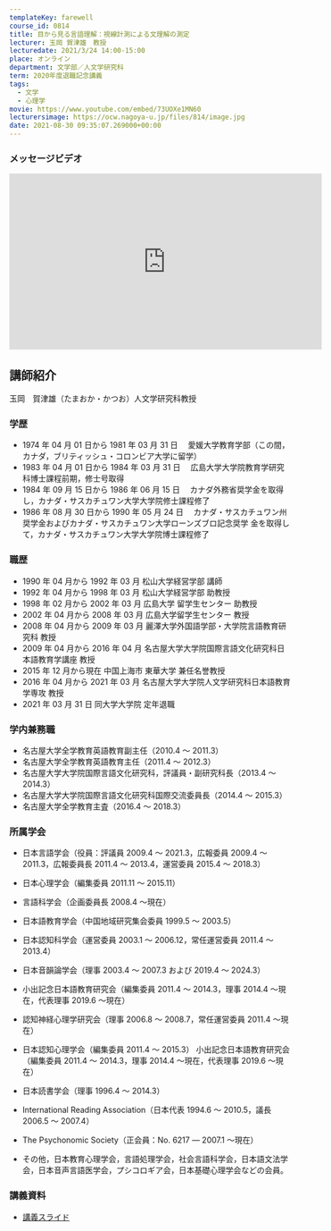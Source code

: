 ```yaml
---
templateKey: farewell
course_id: 0814
title: 目から見る言語理解：視線計測による文理解の測定
lecturer: 玉岡 賀津雄　教授
lecturedate: 2021/3/24 14:00-15:00
place: オンライン
department: 文学部／人文学研究科
term: 2020年度退職記念講義
tags:
  - 文学
  - 心理学
movie: https://www.youtube.com/embed/73UOXe1MN60
lecturersimage: https://ocw.nagoya-u.jp/files/814/image.jpg
date: 2021-08-30 09:35:07.269000+00:00
---
```


### メッセージビデオ

<iframe width="560" height="315" src="https://www.youtube.com/embed/-o-XHKD_2Fc" title="YouTube video player" frameborder="0" allow="accelerometer; autoplay; clipboard-write; encrypted-media; gyroscope; picture-in-picture" allowfullscreen></iframe>

## 講師紹介

玉岡　賀津雄（たまおか・かつお）人文学研究科教授

### 学歴

- 1974 年 04 月 01 日から 1981 年 03 月 31 日
  　愛媛大学教育学部（この間，カナダ，ブリティッシュ・コロンビア大学に留学）
- 1983 年 04 月 01 日から 1984 年 03 月 31 日
  　広島大学大学院教育学研究科博士課程前期，修士号取得
- 1984 年 09 月 15 日から 1986 年 06 月 15 日
  　カナダ外務省奨学金を取得し，カナダ・サスカチュワン大学大学院修士課程修了
- 1986 年 08 月 30 日から 1990 年 05 月 24 日
  　カナダ・サスカチュワン州奨学金およびカナダ・サスカチュワン大学ローンズブロ記念奨学
  金を取得して，カナダ・サスカチュワン大学大学院博士課程修了

### 職歴

- 1990 年 04 月から 1992 年 03 月 松山大学経営学部 講師
- 1992 年 04 月から 1998 年 03 月 松山大学経営学部 助教授
- 1998 年 02 月から 2002 年 03 月 広島大学 留学生センター 助教授
- 2002 年 04 月から 2008 年 03 月 広島大学留学生センター 教授
- 2008 年 04 月から 2009 年 03 月 麗澤大学外国語学部・大学院言語教育研究科 教授
- 2009 年 04 月から 2016 年 04 月 名古屋大学大学院国際言語文化研究科日本語教育学講座 教授
- 2015 年 12 月から現在 中国上海市 東華大学 兼任名誉教授
- 2016 年 04 月から 2021 年 03 月 名古屋大学大学院人文学研究科日本語教育学専攻 教授
- 2021 年 03 月 31 日 同大学大学院 定年退職

### 学内兼務職

- 名古屋大学全学教育英語教育副主任（2010.4 ～ 2011.3）
- 名古屋大学全学教育英語教育主任（2011.4 ～ 2012.3）
- 名古屋大学大学院国際言語文化研究科，評議員・副研究科長（2013.4 ～ 2014.3）
- 名古屋大学大学院国際言語文化研究科国際交流委員長（2014.4 ～ 2015.3）
- 名古屋大学全学教育主査（2016.4 ～ 2018.3）

### 所属学会

- 日本言語学会（役員：評議員 2009.4 ～ 2021.3，広報委員 2009.4 ～ 2011.3，広報委員長 2011.4 ～ 2013.4，運営委員 2015.4 ～ 2018.3）
- 日本心理学会（編集委員 2011.11 ～ 2015.11）
- 言語科学会（企画委員長 2008.4 ～現在）
- 日本語教育学会（中国地域研究集会委員 1999.5 ～ 2003.5）
- 日本認知科学会（運営委員 2003.1 ～ 2006.12，常任運営委員 2011.4 ～ 2013.4）
- 日本音韻論学会（理事 2003.4 ～ 2007.3 および 2019.4 ～ 2024.3）
- 小出記念日本語教育研究会（編集委員 2011.4 ～ 2014.3，理事 2014.4 ～現在，代表理事 2019.6 ～現在）
- 認知神経心理学研究会（理事 2006.8 ～ 2008.7，常任運営委員 2011.4 ～現在）

- 日本認知心理学会（編集委員 2011.4 ～ 2015.3）
  小出記念日本語教育研究会（編集委員 2011.4 ～ 2014.3，理事 2014.4 ～現在，代表理事 2019.6 ～現在）
- 日本読書学会（理事 1996.4 ～ 2014.3）
- International Reading Association（日本代表 1994.6 ～ 2010.5，議長 2006.5 ～ 2007.4）
- The Psychonomic Society（正会員：No. 6217 ― 2007.1 ～現在）
- その他，日本教育心理学会，言語処理学会，社会言語科学会，日本語文法学会，日本音声言語医学会，プシコロギア会，日本基礎心理学会などの会員。

### 講義資料

- [講義スライド](https://ocw.nagoya-u.jp/files/814/slide.pdf)
